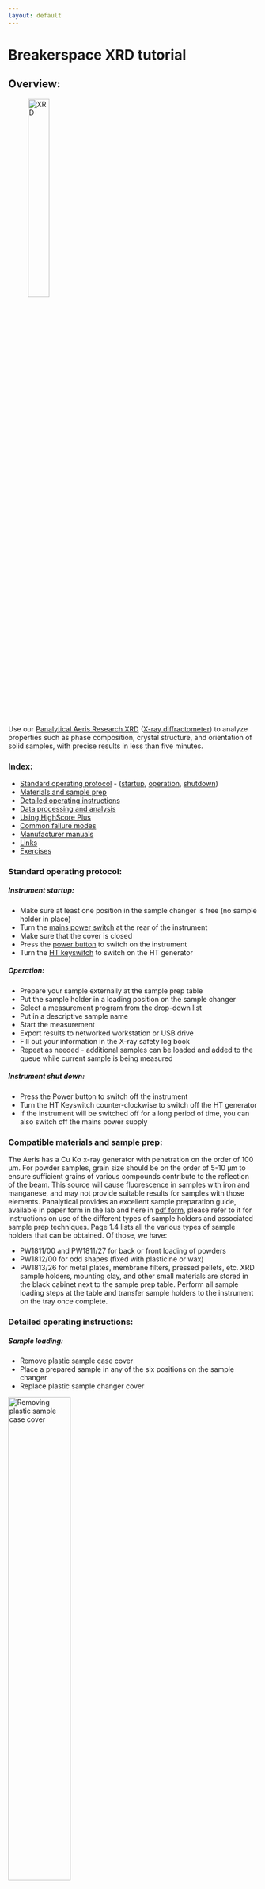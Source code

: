 ```yaml
---
layout: default
---
```

# Breakerspace XRD tutorial
## Overview:

<figure>
	<img src="../assets/img/xrd.JPG" alt="XRD" style="width:32%; margin:0">  
</figure>

Use our [Panalytical Aeris Research XRD](https://www.malvernpanalytical.com/en/products/product-range/aeris-range) ([X-ray diffractometer](https://www.malvernpanalytical.com/en/products/technology/xray-analysis/x-ray-diffraction)) to analyze properties such as phase composition, crystal structure, and orientation of solid samples, with precise results in less than five minutes.

### Index: 

* [Standard operating protocol](#sop) - ([startup](#startup), [operation](#operation), [shutdown](#shutdown))
* [Materials and sample prep](#materials)
* [Detailed operating instructions](#details)
* [Data processing and analysis](#data)
* [Using HighScore Plus](#highscore)
* [Common failure modes](#failures)
* [Manufacturer manuals](#manuals)
* [Links](#links)
* [Exercises](#exercises)

<a name="sop"></a>

### Standard operating protocol: 

<a name="startup"></a> 

##### Instrument startup:  

* Make sure at least one position in the sample changer is free (no sample holder in place)
* Turn the [mains power switch](../assets/img/tutorials/xrd/mains-switch.jpg) at the rear of the instrument
* Make sure that the cover is closed
* Press the [power button](../assets/img/tutorials/xrd/power-button.jpg) to switch on the instrument
* Turn the [HT keyswitch](../assets/img/tutorials/xrd/keyswitch.jpg) to switch on the HT generator

<a name="operation"></a>

##### Operation: 

* Prepare your sample externally at the sample prep table
* Put the sample holder in a loading position on the sample changer
* Select a measurement program from the drop-down list
* Put in a descriptive sample name
* Start the measurement
* Export results to networked workstation or USB drive
* Fill out your information in the X-ray safety log book
* Repeat as needed - additional samples can be loaded and added to the queue while current sample is being measured

<a name="shutdown"></a>

#####  Instrument shut down:

* Press the Power button to switch off the instrument
* Turn the HT Keyswitch counter-clockwise to switch off the HT generator
* If the instrument will be switched off for a long period of time, you can also switch off the mains power supply

<a name="materials"></a> 

### Compatible materials and sample prep: 

The Aeris has a Cu Kα x-ray generator with penetration on the order of 100 µm. For powder samples, grain size should be on the order of 5-10 µm to ensure sufficient grains of various compounds contribute to the reflection of the beam. This source will cause fluorescence in samples with iron and manganese, and may not provide suitable results for samples with those elements.
Panalytical provides an excellent sample preparation guide, available in paper form in the lab and here in [pdf form](https://www.dropbox.com/scl/fi/17o43bqhe52u49kkecvrf/xrd-sample-holders-preparation.pdf?rlkey=vxi65kwyeqrcr62jbcxa5rqvq&dl=0), please refer to it for instructions on use of the different types of sample holders and associated sample prep techniques.
Page 1.4 lists all the various types of sample holders that can be obtained. Of those, we have:
* PW1811/00 and PW1811/27 for back or front loading of powders
* PW1812/00 for odd shapes (fixed with plasticine or wax)
* PW1813/26 for metal plates, membrane filters, pressed pellets, etc.
XRD sample holders, mounting clay, and other small materials are stored in the black cabinet next to the sample prep table. Perform all sample loading steps at the table and transfer sample holders to the instrument on the tray once complete.

<a name="details"></a> 

### Detailed operating instructions: 

##### Sample loading:
* Remove plastic sample case cover
* Place a prepared sample in any of the six positions on the sample changer
* Replace plastic sample changer cover

<figure style="margin-left:0; margin-right:0;">
	<img src="../assets/img/tutorials/xrd/removing plastic cover 2.gif" alt="Removing plastic sample case cover" style="width:50%; margin:0"> 
	<img src="../assets/img/tutorials/xrd/add sample.gif" alt="Placing prepared sample in" style="width:50%; margin:0">
</figure>

##### Running a measurement program:
* Choose measurement program
* Enter sample ID
* Edit file name as necessary
* Click Add to Queue

<figure style="margin-left:0; margin-right:0;">
	<img src="../assets/img/tutorials/xrd/Queue.gif" alt="Adding a sample to the queue" style="width:50%; margin:0"> 
	<img src="../assets/img/tutorials/xrd/Export.gif" alt="Copying results to desktop folder" style="width:50%; margin:0">
</figure>

##### Exporting data:
Data can be saved on a USB drive, or exported to a shared network drive on the XRD workstation to the right of the instrument. The workstation can be accessed using a common login. The username is xrd and the password is xrd-password. Data can be found in the folder C:\XRD\XRD data

<figure style="margin-left:0; margin-right:0;">
	<a href="../assets/img/tutorials/xrd/xrd data in folder.png" target="_parent"><img src="../assets/img/tutorials/xrd/xrd data in folder.png" alt="export directory image" style="width:50%; margin:0"> 
  <figcaption> Recommended export location in Windows explorer</figcaption>
</figure>

##### New measurement programs:
New measurement programs can be created using the software XRDMP Creator on the workstation that supports the XRD, though programs stored on the instrument should cover most basic analysis needs. Documentation on the use of XRDMP Creator is available in the XRDMP Creator Help menu. If you need to create new programs and need assistance, please contact Breakerspace staff.

##### Advanced mode:
Advanced mode is used to change optical components, manage data (including importing programs, and deleting programs and results), and other advanced configuration tools. Lab users typically will not need to access advanced mode, and instruction of its use is beyond the scope of this tutorial.

<a name="data"></a>

### Data processing and analysis:

* Data from the Aeris can be processed using [HighScore Plus 5.0](https://www.malvernpanalytical.com/en/products/category/software/x-ray-diffraction-software/highscore-with-plus-option)
  
<a name="highscore"></a>
#### Using High Score Plus:

##### Determine background:
* Treatment > Determine Background
* Automatic usually does the job.
* Granularity changes the distance between points of inflection on the background curve. 
* Bending factor determines how bendy the background is (as the name suggests). 
* Click Accept.

##### Determine peaks:
* Treatment > Search Peaks
* Play with the significance until the peaks reflect what you think are peaks. 
* Under Peak List, go through the peaks detected to make sure the software didn’t make any mistakes. Delete peaks by Right Click > Delete Peak. 
Insert peaks by 
  * Option 1: Treatment > Insert Peak (Ctrl+R). Click on the tip of each peak you want to add. 
  * Option 2: In Peak Lists > Right Click > Add Peak…  and manually enter the data. 

##### Determine a mystery compound:
* After determining the background and peaks,Right Click > Search Match > (Optional) change the search settings > Search > Ok.
* Options for improving your outcomes: 
  * Under the Restrictions tab > Restrictions set > Select Restriction set, you can pick your type of material from a drop down menu. For example, if you material is organic, select “Organic”
  * Under the Restrictions tab > Edit… will give you a pop up for many ways to restrict your search. For example, under Chemistry, one can input the elements that are or are not present in the sample. Ther
  * Clicking Execute Fitting > <Profile Fit> Default often improves the confidence and precision of the results. 
* Interpreting the Matches: 
  * Score shows the confidence of the program in the pattern match between your samples and the candidate. To check if the program was correct, click on the candidate you are interested in. Thin blue lines will show up on the graph. Check that each blue line matches up with the height and location of a peak of your sample. 
  * Once you are confident with your match, left click and pull it to the Pattern List panel. This “accepts” it. On the graph, if any peak is not matched by the accepted candidate’s pattern, it will retain a blue downward facing arrow on it. The candidates list reorganizes to find a compound that fits the unfitted peak. 
  * Continue this process until all peaks have been matched and all compounds in your sample have been found.

<a name="failures"></a>
### Common failure modes:
* Booting the instrument with all sample changer positions occupied will result in an [error](https://www.dropbox.com/scl/fi/4a0rnd149la2lyrvo0rll/XRD_please_remove_sample.jpg?rlkey=u5x63mlic9llbitkgpigh0xcw&st=126n38zb&dl=0). Remove one of the sample holders, so that there is a free spot.

<a name="manuals"></a>
### Manufacturer's manuals:
* [Aeris quick start guide](https://www.dropbox.com/scl/fi/gqd44xvmv9q5660bk5gs4/aeris_quickstart_guide.pdf?rlkey=zj5qv5ajbxf80865fnh939r5g&dl=0)
* [Aeris user guide](https://www.dropbox.com/s/sw476m00qq3c7jr/aeris_user_guide.pdf?dl=0)
* [Highscore Plus quickstart guide](https://www.dropbox.com/scl/fi/0vaijznxsfaa05xfqwxd2/highscore_plus_quickstart_guide.pdf?rlkey=kx900yxwi5dtxug5ng1do8tyv&dl=0)
* [Sample holders and sample prep guide](https://www.dropbox.com/scl/fi/17o43bqhe52u49kkecvrf/xrd-sample-holders-preparation.pdf?rlkey=vxi65kwyeqrcr62jbcxa5rqvq&dl=0)
* [XRD for the analyst](https://www.dropbox.com/scl/fi/0e8vioulematgbd1yluzb/x-ray_powder_diffraction.pdf?rlkey=eae3hs1ispi1fi7vruh8oq9az&dl=0)

<a name="links"></a>
### Links:
* [Tutorial videos by the IAMM Diffraction Facility](https://www.youtube.com/@IAMMDiffractionFacility)
* [Panalytical XRD YouTube playlist](https://www.youtube.com/watch?v=YujXF6NKORM&list=PL2wIBTZfZRjdxVJYhan7PHbz_hyStiGgH)
* [Panalytical Aeris videos](https://www.youtube.com/@MalvernPanalytical/search?query=aeris)

<a name="exercises"></a>
### Exercises:
* Beginner: Identify the mystery powder
* Intermediate: Distinguish amorphous and crystalline polymers
* Intermediate: Distinguish mineral forms of calcium carbonate, i.e. calcite and aragonite
* Advanced: Identify mystery powder and label each peak with the crystal plane it results from
